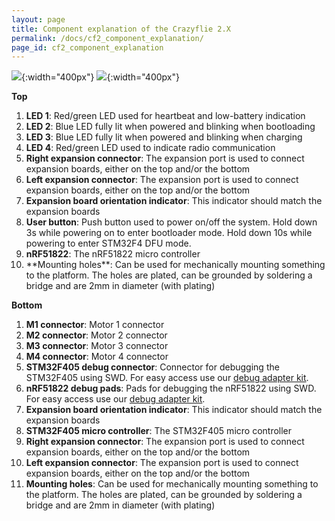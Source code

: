 ```yaml
---
layout: page
title: Component explanation of the Crazyflie 2.X
permalink: /docs/cf2_component_explanation/
page_id: cf2_component_explanation
---
```



![](/images/documentation/overview/legend_top.png){:width="400px"}
![](/images/documentation/overview/legend_bottom.png){:width="400px"}

**Top** 

1.  **LED 1**: Red/green LED used for heartbeat and low-battery
    indication
2.  **LED 2**: Blue LED fully lit when powered and blinking when
    bootloading
3.  **LED 3**: Blue LED fully lit when powered and blinking when
    charging
4.  **LED 4**: Red/green LED used to indicate radio communication
5.  **Right expansion connector**: The expansion port is used to
    connect expansion boards, either on the top and/or the bottom
6.  **Left expansion connector**: The expansion port is used to
    connect expansion boards, either on the top and/or the bottom
7.  **Expansion board orientation indicator**: This indicator
    should match the expansion boards
8.  **User button**: Push button used to power on/off the system.
    Hold down 3s while powering on to enter bootloader mode. Hold down
    10s while powering to enter STM32F4 DFU mode.
9.  **nRF51822**: The nRF51822 micro controller
10. **Mounting holes\*\*: Can be used for mechanically mounting
    something to the platform. The holes are plated, can be grounded by
    soldering a bridge and are 2mm in diameter (with plating)

**Bottom**

1.  **M1 connector**: Motor 1 connector
2.  **M2 connector**: Motor 2 connector
3.  **M3 connector**: Motor 3 connector
4.  **M4 connector**: Motor 4 connector
5.  **STM32F405 debug connector**: Connector for debugging the
    STM32F405 using SWD. For easy access use our [debug adapter
    kit](https://wiki.bitcraze.io/projects:crazyflie2:debugadapter:index).
6.  **nRF51822 debug pads**: Pads for debugging the nRF51822 using
    SWD. For easy access use our [debug adapter
    kit](https://wiki.bitcraze.io/projects:crazyflie2:debugadapter:index).
7.  **Expansion board orientation indicator**: This indicator
    should match the expansion boards
8.  **STM32F405 micro controller**: The STM32F405 micro controller
9.  **Right expansion connector**: The expansion port is used to
    connect expansion boards, either on the top and/or the bottom
10. **Left expansion connector**: The expansion port is used to
    connect expansion boards, either on the top and/or the bottom
11. **Mounting holes**: Can be used for mechanically mounting
    something to the platform. The holes are plated, can be grounded by
    soldering a bridge and are 2mm in diameter (with plating)
